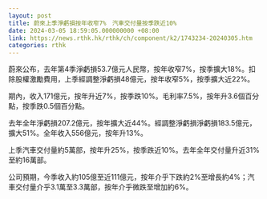 ```yaml
---
layout: post
title: 蔚來上季淨虧損按年收窄7%　汽車交付量按季跌近10%
date: 2024-03-05 18:59:05.000000000 +08:00
link: https://news.rthk.hk/rthk/ch/component/k2/1743234-20240305.htm
categories: rthk
---
```


蔚來公布，去年第4季淨虧損53.7億元人民幣，按年收窄7%，按季擴大18%。扣除股權激勵費用，上季經調整淨虧損48億元，按年收窄5%，按季擴大近22%。

期內，收入171億元，按年升近7%，按季跌10%。毛利率7.5%，按年升3.6個百分點，按季跌0.5個百分點。

去年全年淨虧損207.2億元，按年擴大近44%。經調整淨虧損淨虧損183.5億元，擴大51%。全年收入556億元，按年升13%。

上季汽車交付量約5萬部，按年升25%，按季跌近10%。去年全年交付量升近31%至約16萬部。

公司預期，今季收入約105億至近111億元，按年介乎下跌約2%至增長約4%；汽車交付量介乎3.1萬至3.3萬部，按年介乎微跌至增加約6%。
